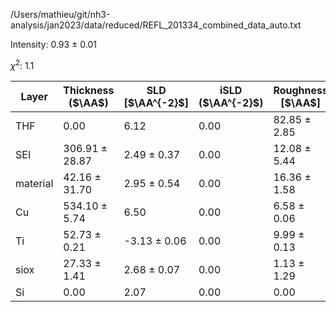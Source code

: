 /Users/mathieu/git/nh3-analysis/jan2023/data/reduced/REFL_201334_combined_data_auto.txt

Intensity: 0.93 ± 0.01

$\chi^2$:  1.1

| Layer | Thickness ($\AA$) | SLD [$\AA^{-2}$] | iSLD ($\AA^{-2}$) | Roughness [$\AA$] |
| --- | --- | --- | --- | --- |
|                  THF | 0.00 | 6.12 | 0.00 | 82.85 ± 2.85 |
|                  SEI | 306.91 ± 28.87 | 2.49 ± 0.37 | 0.00 | 12.08 ± 5.44 |
|             material | 42.16 ± 31.70 | 2.95 ± 0.54 | 0.00 | 16.36 ± 1.58 |
|                   Cu | 534.10 ± 5.74 | 6.50 | 0.00 | 6.58 ± 0.06 |
|                   Ti | 52.73 ± 0.21 | -3.13 ± 0.06 | 0.00 | 9.99 ± 0.13 |
|                 siox | 27.33 ± 1.41 | 2.68 ± 0.07 | 0.00 | 1.13 ± 1.29 |
|                   Si | 0.00 | 2.07 | 0.00 | 0.00 |
